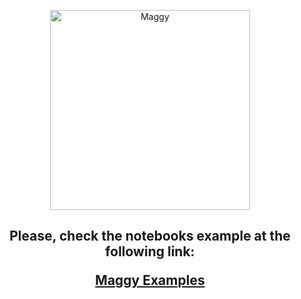 <p align="center">
  <a href="https://github.com/logicalclocks/maggy">
    <img src="https://raw.githubusercontent.com/moritzmeister/maggy/mkdocs/docs/assets/images/maggy.png" width="320" alt="Maggy">
  </a>
</p>

<h2>
<p align="center">
Please, check the notebooks example at the following link:
</p>
<p align="center">
    <a href="https://github.com/logicalclocks/hops-examples/tree/master/notebooks/ml/Maggy">
    Maggy Examples
    </a>
</p>
